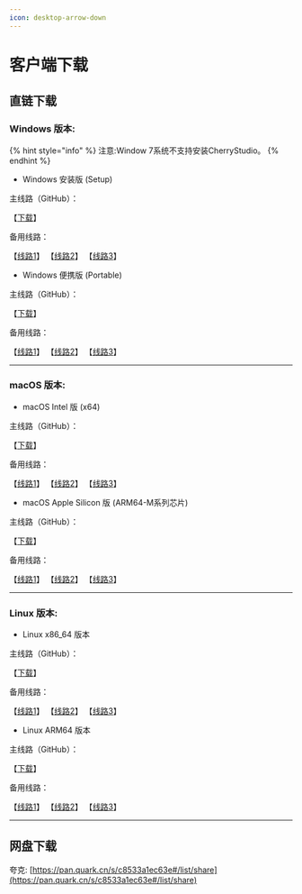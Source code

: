 ```yaml
---
icon: desktop-arrow-down
---
```


# 客户端下载

## 直链下载

### Windows 版本:

{% hint style="info" %}
注意:Window 7系统不支持安装CherryStudio。
{% endhint %}

* Windows 安装版 (Setup)

主线路（GitHub）：

【[下载](https://github.com/CherryHQ/cherry-studio/releases/download/v1.1.16/Cherry-Studio-1.1.16-setup.exe)】

备用线路：

【[线路1](https://download-cf.ocoolai.com/https://github.com/CherryHQ/cherry-studio/releases/download/v1.1.16/Cherry-Studio-1.1.16-setup.exe)】 【[线路2](https://download.ocoolai.com/https://github.com/CherryHQ/cherry-studio/releases/download/v1.1.16/Cherry-Studio-1.1.16-setup.exe)】 【[线路3](https://download.ocoolai.online/https://github.com/CherryHQ/cherry-studio/releases/download/v1.1.16/Cherry-Studio-1.1.16-setup.exe)】

* Windows 便携版 (Portable)

主线路（GitHub）：

【[下载](https://github.com/CherryHQ/cherry-studio/releases/download/v1.1.16/Cherry-Studio-1.1.16-portable.exe)】

备用线路：

【[线路1](https://download-cf.ocoolai.com/https://github.com/CherryHQ/cherry-studio/releases/download/v1.1.16/Cherry-Studio-1.1.16-portable.exe)】 【[线路2](https://download.ocoolai.com/https://github.com/CherryHQ/cherry-studio/releases/download/v1.1.16/Cherry-Studio-1.1.16-portable.exe)】 【[线路3](https://download.ocoolai.online/https://github.com/CherryHQ/cherry-studio/releases/download/v1.1.16/Cherry-Studio-1.1.16-portable.exe)】

***

### macOS 版本:

* macOS Intel 版 (x64)

主线路（GitHub）：

【[下载](https://github.com/CherryHQ/cherry-studio/releases/download/v1.1.16/Cherry-Studio-1.1.16-x64.dmg)】

备用线路：

【[线路1](https://download-cf.ocoolai.com/https://github.com/CherryHQ/cherry-studio/releases/download/v1.1.16/Cherry-Studio-1.1.16-x64.dmg)】 【[线路2](https://download.ocoolai.com/https://github.com/CherryHQ/cherry-studio/releases/download/v1.1.16/Cherry-Studio-1.1.16-x64.dmg)】 【[线路3](https://download.ocoolai.online/https://github.com/CherryHQ/cherry-studio/releases/download/v1.1.16/Cherry-Studio-1.1.16-x64.dmg)】

* macOS Apple Silicon 版 (ARM64-M系列芯片)

主线路（GitHub）：

【[下载](https://github.com/CherryHQ/cherry-studio/releases/download/v1.1.16/Cherry-Studio-1.1.16-arm64.dmg)】

备用线路：

【[线路1](https://download-cf.ocoolai.com/https://github.com/CherryHQ/cherry-studio/releases/download/v1.1.16/Cherry-Studio-1.1.16-arm64.dmg)】 【[线路2](https://download.ocoolai.com/https://github.com/CherryHQ/cherry-studio/releases/download/v1.1.16/Cherry-Studio-1.1.16-arm64.dmg)】 【[线路3](https://download.ocoolai.online/https://github.com/CherryHQ/cherry-studio/releases/download/v1.1.16/Cherry-Studio-1.1.16-arm64.dmg)】

***

### Linux 版本:

* Linux x86\_64 版本

主线路（GitHub）：

【[下载](https://github.com/CherryHQ/cherry-studio/releases/download/v1.1.16/Cherry-Studio-1.1.16-x86_64.AppImage)】

备用线路：

【[线路1](https://download-cf.ocoolai.com/https://github.com/CherryHQ/cherry-studio/releases/download/v1.1.16/Cherry-Studio-1.1.16-x86_64.AppImage)】 【[线路2](https://download.ocoolai.com/https://github.com/CherryHQ/cherry-studio/releases/download/v1.1.16/Cherry-Studio-1.1.16-x86_64.AppImage)】 【[线路3](https://download.ocoolai.online/https://github.com/CherryHQ/cherry-studio/releases/download/v1.1.16/Cherry-Studio-1.1.16-x86_64.AppImage)】

* Linux ARM64 版本

主线路（GitHub）：

【[下载](https://github.com/CherryHQ/cherry-studio/releases/download/v1.1.16/Cherry-Studio-1.1.16-arm64.AppImage)】

备用线路：

【[线路1](https://download-cf.ocoolai.com/https://github.com/CherryHQ/cherry-studio/releases/download/v1.1.16/Cherry-Studio-1.1.16-arm64.AppImage)】 【[线路2](https://download.ocoolai.com/https://github.com/CherryHQ/cherry-studio/releases/download/v1.1.16/Cherry-Studio-1.1.16-arm64.AppImage)】 【[线路3](https://download.ocoolai.online/https://github.com/CherryHQ/cherry-studio/releases/download/v1.1.16/Cherry-Studio-1.1.16-arm64.AppImage)】

***

## 网盘下载

夸克: [https://pan.quark.cn/s/c8533a1ec63e#/list/share](https://pan.quark.cn/s/c8533a1ec63e#/list/share)

